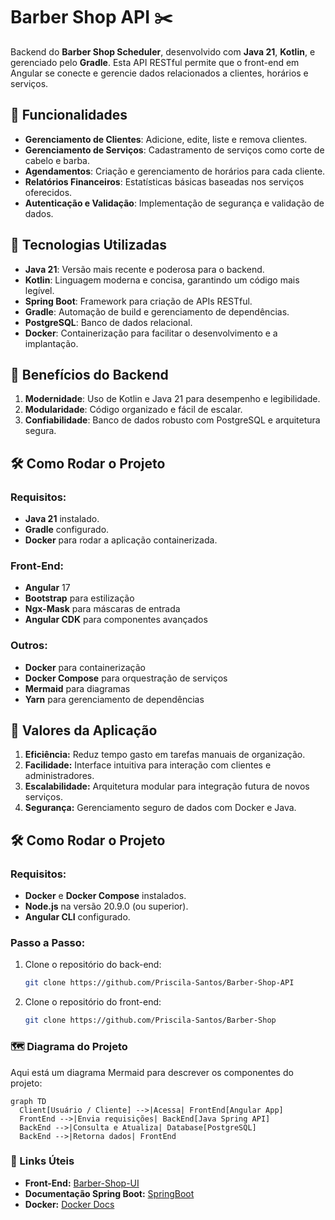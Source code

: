 # Barber Shop API ✂️

Backend do **Barber Shop Scheduler**, desenvolvido com **Java 21**, **Kotlin**, e gerenciado pelo **Gradle**. Esta API RESTful permite que o front-end em Angular se conecte e gerencie dados relacionados a clientes, horários e serviços.

## 📌 Funcionalidades
- **Gerenciamento de Clientes**: Adicione, edite, liste e remova clientes.
- **Gerenciamento de Serviços**: Cadastramento de serviços como corte de cabelo e barba.
- **Agendamentos**: Criação e gerenciamento de horários para cada cliente.
- **Relatórios Financeiros**: Estatísticas básicas baseadas nos serviços oferecidos.
- **Autenticação e Validação**: Implementação de segurança e validação de dados.

## 🚀 Tecnologias Utilizadas
- **Java 21**: Versão mais recente e poderosa para o backend.
- **Kotlin**: Linguagem moderna e concisa, garantindo um código mais legível.
- **Spring Boot**: Framework para criação de APIs RESTful.
- **Gradle**: Automação de build e gerenciamento de dependências.
- **PostgreSQL**: Banco de dados relacional.
- **Docker**: Containerização para facilitar o desenvolvimento e a implantação.

## 🎯 Benefícios do Backend
1. **Modernidade**: Uso de Kotlin e Java 21 para desempenho e legibilidade.
2. **Modularidade**: Código organizado e fácil de escalar.
3. **Confiabilidade**: Banco de dados robusto com PostgreSQL e arquitetura segura.

## 🛠️ Como Rodar o Projeto
### Requisitos:
- **Java 21** instalado.
- **Gradle** configurado.
- **Docker** para rodar a aplicação containerizada.

### Front-End:
- **Angular** 17
- **Bootstrap** para estilização
- **Ngx-Mask** para máscaras de entrada
- **Angular CDK** para componentes avançados

### Outros:
- **Docker** para containerização
- **Docker Compose** para orquestração de serviços
- **Mermaid** para diagramas
- **Yarn** para gerenciamento de dependências

## 🎯 Valores da Aplicação
1. **Eficiência:** Reduz tempo gasto em tarefas manuais de organização.
2. **Facilidade:** Interface intuitiva para interação com clientes e administradores.
3. **Escalabilidade:** Arquitetura modular para integração futura de novos serviços.
4. **Segurança:** Gerenciamento seguro de dados com Docker e Java.

## 🛠️ Como Rodar o Projeto
### Requisitos:
- **Docker** e **Docker Compose** instalados.
- **Node.js** na versão 20.9.0 (ou superior).
- **Angular CLI** configurado.

### Passo a Passo:
1. Clone o repositório do back-end:
   ```bash
   git clone https://github.com/Priscila-Santos/Barber-Shop-API

1. Clone o repositório do front-end:
   ```bash
   git clone https://github.com/Priscila-Santos/Barber-Shop

### 🗺️ Diagrama do Projeto
Aqui está um diagrama Mermaid para descrever os componentes do projeto:
  ```mermaid
  graph TD
    Client[Usuário / Cliente] -->|Acessa| FrontEnd[Angular App]
    FrontEnd -->|Envia requisições| BackEnd[Java Spring API]
    BackEnd -->|Consulta e Atualiza| Database[PostgreSQL]
    BackEnd -->|Retorna dados| FrontEnd
```
### 🔗 Links Úteis

- **Front-End:** [Barber-Shop-UI](https://github.com/Priscila-Santos/Barber-Shop)
- **Documentação Spring Boot:** [SpringBoot](https://spring.io/projects/spring-boot)
- **Docker:** [Docker Docs](https://docs.docker.com/)

